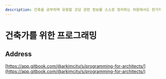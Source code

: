 ```yaml
---
description: 건축을 공부하며 유용할 코딩 관련 정보를 스스로 정리하는 차원에서도 한가지의 묶음으로 만들어보고자 합니다. 방문해주신 모든 분들 감사합니다.
---
```


# 건축가를 위한 프로그래밍

## Address

[https://app.gitbook.com/@arkimcity/s/programming-for-architects/](https://app.gitbook.com/@arkimcity/s/programming-for-architects/)

